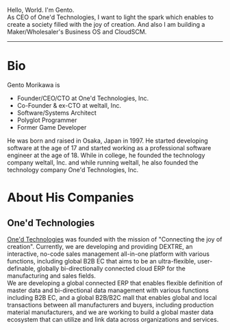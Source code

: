 Hello, World. I'm Gento.  
As CEO of One'd Technologies, I want to light the spark which enables to create a society filled with the joy of creation. And also I am building a Maker/Wholesaler's Business OS and CloudSCM. 
  
---

# Bio
Gento Morikawa is
- Founder/CEO/CTO at One'd Technologies, Inc.
- Co-Founder & ex-CTO at weltall, Inc.
- Software/Systems Architect
- Polyglot Programmer
- Former Game Developer

He was born and raised in Osaka, Japan in 1997.
He started developing software at the age of 17 and started working as a professional software engineer at the age of 18.
While in college, he founded the technology company weltall, Inc. and while running weltall, he also founded the technology company One'd Technologies, Inc.

# About His Companies

## One'd Technologies
[One'd Technologies](https://oned-technologies.com/ja/) was founded with the mission of "Connecting the joy of creation". Currently, we are developing and providing DEXTRE, an interactive, no-code sales management all-in-one platform with various functions, including global B2B EC that aims to be an ultra-flexible, user-definable, globally bi-directionally connected cloud ERP for the manufacturing and sales fields.  
We are developing a global connected ERP that enables flexible definition of master data and bi-directional data management with various functions including B2B EC, and a global B2B/B2C mall that enables global and local transactions between all manufacturers and buyers, including production material manufacturers, and we are working to build a global master data ecosystem that can utilize and link data across organizations and services.
